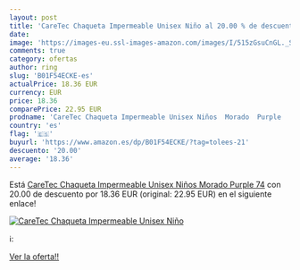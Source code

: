 ```yaml
---
layout: post
title: 'CareTec Chaqueta Impermeable Unisex Niño al 20.00 % de descuento'
date: 
image: 'https://images-eu.ssl-images-amazon.com/images/I/515zGsuCnGL._SL200_.jpg'
comments: true
category: ofertas
author: ring
slug: 'B01F54ECKE-es'
actualPrice: 18.36 EUR
currency: EUR
price: 18.36
comparePrice: 22.95 EUR
prodname: 'CareTec Chaqueta Impermeable Unisex Niños  Morado  Purple   74'
country: 'es'
flag: '🇪🇸'
buyurl: 'https://www.amazon.es/dp/B01F54ECKE/?tag=tolees-21'
descuento: '20.00'
average: '18.36'
---
```


Está [CareTec Chaqueta Impermeable Unisex Niños  Morado  Purple   74](https://www.amazon.es/dp/B01F54ECKE/?tag=tolees-21) con 20.00 de descuento por 18.36 EUR (original: 22.95 EUR) en el siguiente enlace!

[![CareTec Chaqueta Impermeable Unisex Niño](https://images-eu.ssl-images-amazon.com/images/I/515zGsuCnGL._SL200_.jpg)](https://www.amazon.es/dp/B01F54ECKE/?tag=tolees-21)

ℹ️:


[Ver la oferta!!](https://www.amazon.es/dp/B01F54ECKE/?tag=tolees-21)
